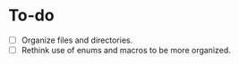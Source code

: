 # To-do

- [ ] Organize files and directories.
- [ ] Rethink use of enums and macros to be more organized.
